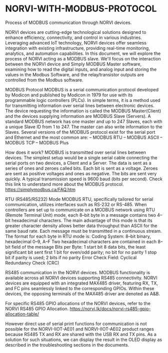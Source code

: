 # NORVI-WITH-MODBUS-PROTOCOL
Process of MODBUS communication through NORVI devices. 

NORVI devices are cutting-edge technological solutions designed to enhance efficiency, connectivity, and control in various industries. Leveraging advanced IoT technology, NORVI devices offer seamless integration with existing infrastructure, providing real-time monitoring, analytics, and automation capabilities. 
In this document, we will explore the process of NORVI acting as a MODBUS slave. We'll focus on the interaction between the NORVI device and Simply MODBUS Master software, examining how to read the digital inputs, and analog input and storing the values in the Modbus Software, and the relay/transistor outputs are controlled from the Modbus software.

MODBUS Protocol
MODBUS is a serial communication protocol developed by Modicon and published by Modicon in 1979 for use with its programmable logic controllers (PLCs). In simple terms, it is a method used for transmitting information over serial lines between electronic devices. The device requesting the information is called the MODBUS Master(Client) and the devices supplying information are MODBUS Slave (Servers). A standard MODBUS network has one master and up to 247 Slaves, each with a unique Slave ID from 1 to 247. The master can also write information to the Slaves. 
Several versions of the MODBUS protocol exist for the serial port and Ethernet and the most common are:
– MODBUS RTU
– MODBUS ASCII
– MODBUS TCP
– MODBUS Plus

How does it work?
MODBUS is transmitted over serial lines between devices. The simplest setup would be a single serial cable connecting the serial ports on two devices, a Client and a Server.  The data is sent as a series of ones and zeroes called bits. Each bit is sent as a voltage. Zeroes are sent as positive voltages and ones as negative. The bits are sent very quickly. A typical transmission speed is 9600 baud (bits per second).
Check this link to understand more about the MODBUS protocol.
https://simplymodbus.ca/FAQ.htm

RTU (RS485/RS232) Mode
MODBUS RTU, specifically tailored for serial communication, utilizes interfaces such as RS-232 or RS-485. When controllers are set up to communicate on a MODBUS network using RTU (Remote Terminal Unit) mode, each 8–bit byte in a message contains two 4–bit hexadecimal characters. The main advantage of this mode is that its greater character density allows better data throughput than ASCII for the same baud rate. Each message must be transmitted in a continuous stream. 
The format for each byte in RTU mode is:
Coding System:      8–bit binary, hexadecimal 0–9, A–F 
      Two hexadecimal characters are contained in each 
      8–bit field of the message 
Bits per Byte: 	      1 start bit 
      8 data bits, the least significant bit sent first 
      1 bit for even/odd parity; no bit for no parity 
      1 stop bit if parity is used; 2 bits if no parity
Error Check Field:  Cyclical Redundancy Check (CRC)


RS485 communication in the NORVI devices.
MODBUS functionality is available across all NORVI devices supporting RS485 connectivity. NORVI devices are equipped with an integrated MAX485 driver, featuring RX, TX, and FC pins seamlessly linked to the corresponding GPIOs. Within these devices, the opposing terminals of the MAX485 driver are denoted as A&B.

For specific RS485 GPIO allocations of the NORVI devices, refer to the NORVI RS485 GPIO Allocation.
https://norvi.lk/docs/norvi-rs485-gpio-allocation-table/

However direct use of serial print functions for communication is not possible for the NORVI-IIOT-AE01 and NORVI-IIOT-AE02 product ranges because RS485 TX and RX are shared with the USB RX and TX pins. As a solution for such situations, we can display the result in the OLED display as described in the troubleshooting sections in the documents.

